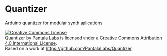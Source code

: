 # Quantizer
Arduino quantizer for modular synth aplications

<a rel="license" href="http://creativecommons.org/licenses/by/4.0/"><img alt="Creative Commons License" style="border-width:0" src="https://i.creativecommons.org/l/by/4.0/88x31.png" /></a><br /><span xmlns:dct="http://purl.org/dc/terms/" property="dct:title">Quantizer</span> by <a xmlns:cc="http://creativecommons.org/ns#" href="https://facebook.com/pantalalabs/" property="cc:attributionName" rel="cc:attributionURL">Pantala Labs</a> is licensed under a <a rel="license" href="http://creativecommons.org/licenses/by/4.0/">Creative Commons Attribution 4.0 International License</a>.<br />Based on a work at <a xmlns:dct="http://purl.org/dc/terms/" href="https://github.com/PantalaLabs/Quantizer" rel="dct:source">https://github.com/PantalaLabs/Quantizer</a>.


